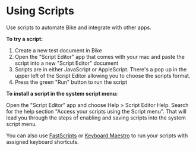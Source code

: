 # Using Scripts

Use scripts to automate Bike and integrate with other apps.

**To try a script:**

1. Create a new test document in Bike
2. Open the "Script Editor" app that comes with your mac and paste the script into a new "Script Editor" document
3. Scripts are in either JavaScript or AppleScript. There's a pop up in the upper left of the Script Editor allowing you to choose the scripts format.
4. Press the green "Run" button to run the script

**To install a script in the system script menu:**

Open the "Script Editor" app and choose Help > Script Editor Help. Search for the help section "Access your scripts using the Script menu". That will lead you through the steps of enabling and saving scripts into the system script menu.

You can also use [FastScripts](http://www.red-sweater.com/fastscripts/) or [Keyboard Maestro](http://www.keyboardmaestro.com/main/) to run your scripts with assigned keyboard shortcuts.
